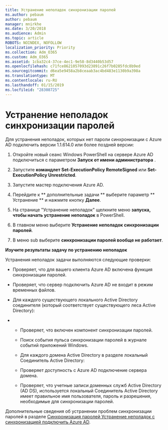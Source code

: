 ```yaml
---
title: Устранение неполадок синхронизации паролей
ms.author: pebaum
author: pebaum
manager: mnirkhe
ms.date: 3/20/2018
ms.audience: Admin
ms.topic: article
ROBOTS: NOINDEX, NOFOLLOW
localization_priority: Priority
ms.collection: Adm_O365
ms.custom: Adm_O365
ms.assetid: 1cba32c4-37ce-4ec1-9e58-8d3440b53d57
ms.openlocfilehash: c71fce8621057093d23891c26f7b0285fdc8b9ed
ms.sourcegitcommit: d6ea5e9458a2b8ceaab3ac4bd483e1130b9a398a
ms.translationtype: MT
ms.contentlocale: ru-RU
ms.lasthandoff: 01/15/2019
ms.locfileid: "28308725"
---
```

# <a name="troubleshoot-password-synchronization"></a>Устранение неполадок синхронизации паролей

Для устранения неполадок, которых нет пароли синхронизации с Azure AD подключить версии 1.1.614.0 или более поздней версии:
  
1. Откройте новый сеанс Windows PowerShell на сервере Azure AD подключиться с параметром **Запуск от имени администратора** . 
    
2. Запустите **командлет Set-ExecutionPolicy RemoteSigned** или **Set-ExecutionPolicy Unrestricted**. 
    
3. Запустите мастер подключения Azure AD.
    
4. Перейдите к ** дополнительные задачи ** выберите параметр ** Устранение ** и нажмите кнопку **Далее**. 
    
5. На странице "Устранение неполадок" щелкните меню **запуска, чтобы начать устранение неполадок** в PowerShell. 
    
6. В главном меню выберите **Устранение неполадок синхронизации паролей**. 
    
7. В меню sub выберите **синхронизации паролей вообще не работает**. 
    
 **Изучите результаты задачу по устранению неполадок**
  
Устранения неполадок задачи выполняются следующие проверки:
  
- Проверяет, что для вашего клиента Azure AD включена функция синхронизации паролей.
    
- Проверяет, что сервер подключить Azure AD не входит в режим временных файлов.
    
- Для каждого существующего локального Active Directory соединителя (который соответствует существующего леса Active Directory):
    
- 
  - Проверяет, что включен компонент синхронизации паролей.
    
  - Поиск события пульса синхронизации паролей в журнале событий приложений Windows.
    
  - Для каждого домена Active Directory в разделе локальный Соединитель Active Directory:
    
  - Проверяет доступность с Azure AD подключение сервера домена.
    
  - Проверяет, что учетные записи доменных служб Active Directory (AD DS), используется локальный Соединитель Active Directory имеет правильное имя пользователя, пароль и разрешения, необходимые для синхронизации паролей.
    
Дополнительные сведения об устранении проблем синхронизации паролей в разделе [Синхронизация паролей Устранение неполадок с синхронизацией подключить Azure AD](https://docs.microsoft.com/en-us/azure/active-directory/connect/active-directory-aadconnectsync-troubleshoot-password-synchronization).
  

